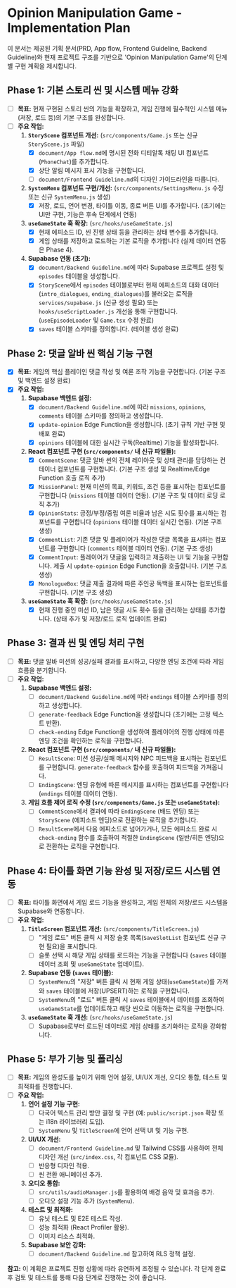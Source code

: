 # Opinion Manipulation Game - Implementation Plan

이 문서는 제공된 기획 문서(PRD, App flow, Frontend Guideline, Backend Guideline)와 현재 프로젝트 구조를 기반으로 'Opinion Manipulation Game'의 단계별 구현 계획을 제시합니다.

## Phase 1: 기본 스토리 씬 및 시스템 메뉴 강화

- [ ] **목표:** 현재 구현된 스토리 씬의 기능을 확장하고, 게임 진행에 필수적인 시스템 메뉴(저장, 로드 등)의 기본 구조를 완성합니다.
- [ ] **주요 작업:**
    1.  **`StoryScene` 컴포넌트 개선:** (`src/components/Game.js` 또는 신규 `StoryScene.js` 파일)
        - [x] `document/App flow.md`에 명시된 전화 디티알톡 채팅 UI 컴포넌트 (`PhoneChat`)를 추가합니다.
        - [x] 상단 알림 메시지 표시 기능을 구현합니다.
        - [ ] `document/Frontend Guideline.md`의 디자인 가이드라인을 따릅니다.
    2.  **`SystemMenu` 컴포넌트 구현/개선:** (`src/components/SettingsMenu.js` 수정 또는 신규 `SystemMenu.js` 생성)
        - [x] 저장, 로드, 언어 변경, 타이틀 이동, 종료 버튼 UI를 추가합니다. (초기에는 UI만 구현, 기능은 후속 단계에서 연동)
    3.  **`useGameState` 훅 확장:** (`src/hooks/useGameState.js`)
        - [x] 현재 에피소드 ID, 씬 진행 상태 등을 관리하는 상태 변수를 추가합니다.
        - [x] 게임 상태를 저장하고 로드하는 기본 로직을 추가합니다 (실제 데이터 연동은 Phase 4).
    4.  **Supabase 연동 (초기):**
        - [x] `document/Backend Guideline.md`에 따라 Supabase 프로젝트 설정 및 `episodes` 테이블을 생성합니다.
        - [x] `StoryScene`에서 `episodes` 테이블로부터 현재 에피소드의 대화 데이터(`intro_dialogues`, `ending_dialogues`)를 불러오는 로직을 `services/supabase.js` (신규 생성 필요) 또는 `hooks/useScriptLoader.js` 개선을 통해 구현합니다. (`useEpisodeLoader` 및 `Game.tsx` 수정 완료)
        - [x] `saves` 테이블 스키마를 정의합니다. (테이블 생성 완료)

## Phase 2: 댓글 알바 씬 핵심 기능 구현

- [x] **목표:** 게임의 핵심 플레이인 댓글 작성 및 여론 조작 기능을 구현합니다. (기본 구조 및 백엔드 설정 완료)
- [x] **주요 작업:**
    1.  **Supabase 백엔드 설정:**
        - [x] `document/Backend Guideline.md`에 따라 `missions`, `opinions`, `comments` 테이블 스키마를 정의하고 생성합니다.
        - [x] `update-opinion` Edge Function을 생성합니다. (초기 규칙 기반 구현 및 배포 완료)
        - [x] `opinions` 테이블에 대한 실시간 구독(Realtime) 기능을 활성화합니다.
    2.  **React 컴포넌트 구현 (`src/components/` 내 신규 파일들):**
        - [x] `CommentScene`: 댓글 알바 씬의 전체 레이아웃 및 상태 관리를 담당하는 컨테이너 컴포넌트를 구현합니다. (기본 구조 생성 및 Realtime/Edge Function 호출 로직 추가)
        - [x] `MissionPanel`: 현재 미션의 목표, 키워드, 조건 등을 표시하는 컴포넌트를 구현합니다 (`missions` 테이블 데이터 연동). (기본 구조 및 데이터 로딩 로직 추가)
        - [x] `OpinionStats`: 긍정/부정/중립 여론 비율과 남은 시도 횟수를 표시하는 컴포넌트를 구현합니다 (`opinions` 테이블 데이터 실시간 연동). (기본 구조 생성)
        - [x] `CommentList`: 기존 댓글 및 플레이어가 작성한 댓글 목록을 표시하는 컴포넌트를 구현합니다 (`comments` 테이블 데이터 연동). (기본 구조 생성)
        - [x] `CommentInput`: 플레이어가 댓글을 입력하고 제출하는 UI 및 기능을 구현합니다. 제출 시 `update-opinion` Edge Function을 호출합니다. (기본 구조 생성)
        - [x] `MonologueBox`: 댓글 제출 결과에 따른 주인공 독백을 표시하는 컴포넌트를 구현합니다. (기본 구조 생성)
    3.  **`useGameState` 훅 확장:** (`src/hooks/useGameState.js`)
        - [x] 현재 진행 중인 미션 ID, 남은 댓글 시도 횟수 등을 관리하는 상태를 추가합니다. (상태 추가 및 저장/로드 로직 업데이트 완료)

## Phase 3: 결과 씬 및 엔딩 처리 구현

- [ ] **목표:** 댓글 알바 미션의 성공/실패 결과를 표시하고, 다양한 엔딩 조건에 따라 게임 흐름을 분기합니다.
- [ ] **주요 작업:**
    1.  **Supabase 백엔드 설정:**
        - [ ] `document/Backend Guideline.md`에 따라 `endings` 테이블 스키마를 정의하고 생성합니다.
        - [ ] `generate-feedback` Edge Function을 생성합니다 (초기에는 고정 텍스트 반환).
        - [ ] `check-ending` Edge Function을 생성하여 플레이어의 진행 상태에 따른 엔딩 조건을 확인하는 로직을 구현합니다.
    2.  **React 컴포넌트 구현 (`src/components/` 내 신규 파일들):**
        - [ ] `ResultScene`: 미션 성공/실패 메시지와 NPC 피드백을 표시하는 컴포넌트를 구현합니다. `generate-feedback` 함수를 호출하여 피드백을 가져옵니다.
        - [ ] `EndingScene`: 엔딩 유형에 따른 메시지를 표시하는 컴포넌트를 구현합니다 (`endings` 테이블 데이터 연동).
    3.  **게임 흐름 제어 로직 수정 (`src/components/Game.js` 또는 `useGameState`):**
        - [ ] `CommentScene`에서 결과에 따라 `EndingScene` (배드 엔딩) 또는 `StoryScene` (에피소드 엔딩)으로 전환하는 로직을 추가합니다.
        - [ ] `ResultScene`에서 다음 에피소드로 넘어가거나, 모든 에피소드 완료 시 `check-ending` 함수를 호출하여 적절한 `EndingScene` (일반/히든 엔딩)으로 전환하는 로직을 구현합니다.

## Phase 4: 타이틀 화면 기능 완성 및 저장/로드 시스템 연동

- [ ] **목표:** 타이틀 화면에서 게임 로드 기능을 완성하고, 게임 전체의 저장/로드 시스템을 Supabase와 연동합니다.
- [ ] **주요 작업:**
    1.  **`TitleScreen` 컴포넌트 개선:** (`src/components/TitleScreen.js`)
        - [ ] "게임 로드" 버튼 클릭 시 저장 슬롯 목록(`SaveSlotList` 컴포넌트 신규 구현 필요)을 표시합니다.
        - [ ] 슬롯 선택 시 해당 게임 상태를 로드하는 기능을 구현합니다 (`saves` 테이블 데이터 조회 및 `useGameState` 업데이트).
    2.  **Supabase 연동 (`saves` 테이블):**
        - [ ] `SystemMenu`의 "저장" 버튼 클릭 시 현재 게임 상태(`useGameState`)를 가져와 `saves` 테이블에 저장(UPSERT)하는 로직을 구현합니다.
        - [ ] `SystemMenu`의 "로드" 버튼 클릭 시 `saves` 테이블에서 데이터를 조회하여 `useGameState`를 업데이트하고 해당 씬으로 이동하는 로직을 구현합니다.
    3.  **`useGameState` 훅 개선:** (`src/hooks/useGameState.js`)
        - [ ] Supabase로부터 로드된 데이터로 게임 상태를 초기화하는 로직을 강화합니다.

## Phase 5: 부가 기능 및 폴리싱

- [ ] **목표:** 게임의 완성도를 높이기 위해 언어 설정, UI/UX 개선, 오디오 통합, 테스트 및 최적화를 진행합니다.
- [ ] **주요 작업:**
    1.  **언어 설정 기능 구현:**
        - [ ] 다국어 텍스트 관리 방안 결정 및 구현 (예: `public/script.json` 확장 또는 i18n 라이브러리 도입).
        - [ ] `SystemMenu` 및 `TitleScreen`에 언어 선택 UI 및 기능 구현.
    2.  **UI/UX 개선:**
        - [ ] `document/Frontend Guideline.md` 및 Tailwind CSS를 사용하여 전체 디자인 개선 (`src/index.css`, 각 컴포넌트 CSS 모듈).
        - [ ] 반응형 디자인 적용.
        - [ ] 씬 전환 애니메이션 추가.
    3.  **오디오 통합:**
        - [ ] `src/utils/audioManager.js`를 활용하여 배경 음악 및 효과음 추가.
        - [ ] 오디오 설정 기능 추가 (`SystemMenu`).
    4.  **테스트 및 최적화:**
        - [ ] 유닛 테스트 및 E2E 테스트 작성.
        - [ ] 성능 최적화 (React Profiler 활용).
        - [ ] 이미지 리소스 최적화.
    5.  **Supabase 보안 강화:**
        - [ ] `document/Backend Guideline.md` 참고하여 RLS 정책 설정.

**참고:** 이 계획은 프로젝트 진행 상황에 따라 유연하게 조정될 수 있습니다. 각 단계 완료 후 검토 및 테스트를 통해 다음 단계로 진행하는 것이 좋습니다.

